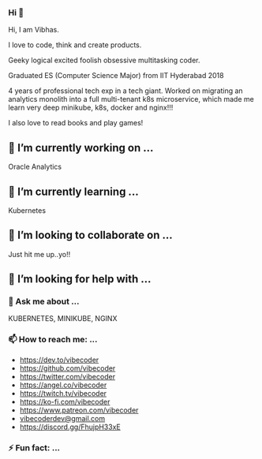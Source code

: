 ### Hi 👋

Hi, I am Vibhas. 

I love to code, think and create products. 

Geeky logical excited foolish obsessive multitasking coder. 

Graduated ES (Computer Science Major) from IIT Hyderabad 2018

4 years of professional tech exp in a tech giant. Worked on migrating an analytics monolith into a full multi-tenant k8s microservice, which made me learn very deep minikube, k8s, docker and nginx!!! 

I also love to read books and play games!

## 🔭 I’m currently working on ...

Oracle Analytics

## 🌱 I’m currently learning ...

Kubernetes

## 👯 I’m looking to collaborate on ...

Just hit me up..yo!!

## 🤔 I’m looking for help with ...

### 💬 Ask me about ...

KUBERNETES, MINIKUBE, NGINX

### 📫 How to reach me: ...

- https://dev.to/vibecoder
- https://github.com/vibecoder
- https://twitter.com/vibecoder
- https://angel.co/vibecoder
- https://twitch.tv/vibecoder
- https://ko-fi.com/vibecoder
- https://www.patreon.com/vibecoder
- vibecoderdev@gmail.com
- https://discord.gg/FhujpH33xE


### ⚡ Fun fact: ...

